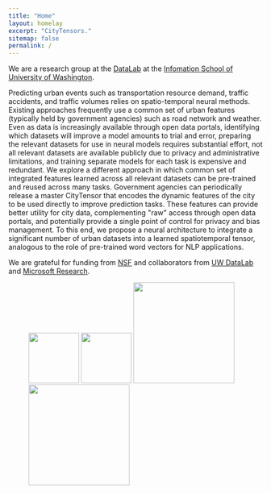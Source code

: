 ```yaml
---
title: "Home"
layout: homelay
excerpt: "CityTensors."
sitemap: false
permalink: /
---
```


We are a research group at the [DataLab](https://datalab.ischool.uw.edu/) at the [Infomation School of University of Washington](https://ischool.uw.edu/). 

Predicting urban events such as transportation resource demand, traffic accidents, and traffic volumes relies on spatio-temporal neural methods. Existing approaches frequently use a common set of urban features (typically held by government agencies) such as road network and weather. Even as data is increasingly available through open data portals, identifying which datasets will improve a model amounts to trial and error, preparing the relevant datasets for use in neural models requires substantial effort, not all relevant datasets are available publicly due to privacy and administrative limitations, and training separate models for each task is expensive and redundant. We explore a different approach in which common set of integrated features learned across all relevant datasets can be pre-trained and reused across many tasks.  Government agencies can periodically release a master CityTensor that encodes the dynamic features of the city to be used directly to improve prediction tasks.  These features can provide better utility for city data, complementing "raw" access through open data portals, and potentially provide a single point of control for privacy and bias management. To this end, we propose a neural architecture to integrate a significant number of urban datasets into a learned spatiotemporal tensor, analogous to the role of pre-trained word vectors for NLP applications. 

<!--div class="carousel slide">
<div markdown="0" id="carousel" class="carousel slide" data-ride="carousel" data-interval="5000" data-pause="hover" >
    <ol class="carousel-indicators">
        <li data-target="#carousel" data-slide-to="0" class="active"></li>
        <li data-target="#carousel" data-slide-to="1"></li>
        <li data-target="#carousel" data-slide-to="2"></li>
        <li data-target="#carousel" data-slide-to="3"></li>
        <li data-target="#carousel" data-slide-to="4"></li>
        <li data-target="#carousel" data-slide-to="5"></li>
        <li data-target="#carousel" data-slide-to="6"></li>
    </ol>
</div-->  

<!--div class="left carousel-control">
  <a class="left carousel-control" href="#carousel" role="button" data-slide="prev">
    <span class="glyphicon glyphicon-chevron-left" aria-hidden="true"></span>
    <span class="sr-only">Previous</span>
  </a>
  <a class="right carousel-control" href="#carousel" role="button" data-slide="next">
    <span class="glyphicon glyphicon-chevron-right" aria-hidden="true"></span>
    <span class="sr-only">Next</span>
  </a>
</div-->  



<!--
To this end, we develop novel spectroscopic-imaging scanning tunneling microscopy (SI-STM) tools to visualize the relevant quantum mechanical degrees of freedom. We want to be able to build the perfect instruments to answer the  scientific questions we deem most important (see [Research](research)). -->

<!--
We are located at Leiden University, the birthplace of superconductivity and home to Kamerlingh Onnes, Lorentz, Huygens, Einstein, de Sitter, and others (see e.g. [the wall of signatures from Ehrenfest lecturers](https://www.lorentz.leidenuniv.nl/history/colloquium/muur_heel.html)). We exchange ideas and work with our neighbors from [Quantum Matter & Optics](http://www.physics.leidenuniv.nl/qo-home), as well as with the colleagues from our [world-class theory section](https://www.lorentz.leidenuniv.nl).  -->

<!--
 **We are  looking for passionate new PhD students, Postdocs, and Master students to join the team** [(more info)]({{ site.url }}{{ site.baseurl }}/vacancies) **!**  -->


We are grateful for funding from [NSF](https://www.nsf.gov/) and collaborators from [UW DataLab](https://datalab.ischool.uw.edu/) and [Microsoft Research](https://www.microsoft.com/en-us/research/). 


<figure class="fourth">
  <img src="{{ site.url }}{{ site.baseurl }}/images/logopic/Logo_nsf.png" style="width: 100px">
  <img src="{{ site.url }}{{ site.baseurl }}/images/logopic/Logo_UW.png" style="width: 100px">
  <img src="{{ site.url }}{{ site.baseurl }}/images/logopic/Logo_datalab.png" style="width: 200px">
  <img src="{{ site.url }}{{ site.baseurl }}/images/logopic/Logo_msr.jpg" style="width: 200px">
</figure>
